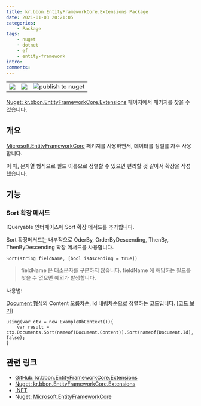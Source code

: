 ```yaml
---
title: kr.bbon.EntityFrameworkCore.Extensions Package
date: 2021-01-03 20:21:05
categories:
    - Package
tags:
    - nuget
    - dotnet
    - ef
    - entity-framework
intro:
comments:
---
```


|  |  |  |
| :--: | :--: | :--: | 
| [![](https://img.shields.io/nuget/v/kr.bbon.EntityFrameworkCore.Extensions)](https://www.nuget.org/packages/kr.bbon.EntityFrameworkCore.Extensions) | [![](https://img.shields.io/nuget/dt/kr.bbon.EntityFrameworkCore.Extensions)](https://www.nuget.org/packages/kr.bbon.EntityFrameworkCore.Extensions) | ![publish to nuget](https://github.com/bbonkr/kr.bbon.EntityFrameworkCore.Extensions/workflows/publish%20to%20nuget/badge.svg) |


[Nuget: kr.bbon.EntityFrameworkCore.Extensions](https://www.nuget.org/packages/kr.bbon.EntityFrameworkCore.Extensions) 페이지에서 패키지를 찾을 수 있습니다.

## 개요

[Microsoft.EntityFrameworkCore](https://www.nuget.org/packages/Microsoft.EntityFrameworkCore) 패키지를 사용하면서, 데이터를 정렬를 자주 사용합니다.

이 때, 문자열 형식으로 필드 이름으로 정렬할 수 있으면 편리할 것 같아서 확장을 작성했습니다.

## 기능

### Sort 확장 메서드

IQueryable<T> 인터페이스에 Sort 확장 메서드를 추가합니다.

Sort 확장메서드는 내부적으로 OderBy, OrderByDescending, ThenBy, ThenByDescending 확장 메서드를 사용합니다.

`Sort(string fieldName, [bool isAscending = true])`

> fieldName 은 대소문자를 구분하지 않습니다.
> fieldName 에 해당하는 필드를 찾을 수 없으면 예외가 발생합니다.

사용법:

[Document 형식](https://github.com/bbonkr/kr.bbon.EntityFrameworkCore.Extensions/blob/6833ee59ac8c15e29db2a1e95422387f2f772183/example/Example.App/Document.cs#L5)의 Content 오름차순, Id 내림차순으로 정렬하는 코드입니다. [[코드 보기](https://github.com/bbonkr/kr.bbon.EntityFrameworkCore.Extensions/blob/6833ee59ac8c15e29db2a1e95422387f2f772183/example/Example.App/Program.cs#L48)]

```cshap
using(var ctx = new ExampleDbContext()){
    var result = ctx.Documents.Sort(nameof(Document.Content)).Sort(nameof(Document.Id), false);
}
```

## 관련 링크

-   [GitHub: kr.bbon.EntityFrameworkCore.Extensions](https://github.com/bbonkr/kr.bbon.EntityFrameworkCore.Extensions)
-   [Nuget: kr.bbon.EntityFrameworkCore.Extensions](https://www.nuget.org/packages/kr.bbon.EntityFrameworkCore.Extensions)
-   [.NET](https://dotnet.microsoft.com/)
-   [Nuget: Microsoft.EntityFrameworkCore](https://www.nuget.org/packages/Microsoft.EntityFrameworkCore)
